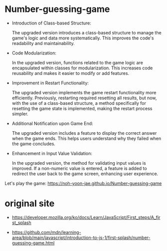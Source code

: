 # Number-guessing-game
+ Introduction of Class-based Structure:

  The upgraded version introduces a class-based structure to manage the game's logic and data more systematically. This improves the code's readability and maintainability.
+ Code Modularization:

  In the upgraded version, functions related to the game logic are encapsulated within classes for modularization. This increases code reusability and makes it easier to modify or add features.
+ Improvement in Restart Functionality:

  The upgraded version implements the game restart functionality more efficiently. Previously, restarting required resetting all results, but now, with the use of a class-based structure, a method specifically for resetting the game state is implemented, making the restart process simpler.
+ Additional Notification upon Game End:

  The upgraded version includes a feature to display the correct answer when the game ends. This helps users understand why they failed when the game concludes.
+ Enhancement in Input Value Validation:

  In the upgraded version, the method for validating input values is improved. If a non-numeric value is entered, a feature is added to redirect the user back to the game screen, enhancing user experience.

Let's play the game: https://noh-yoon-jae.github.io/Number-guessing-game
# original site
+ https://developer.mozilla.org/ko/docs/Learn/JavaScript/First_steps/A_first_splash

+ https://github.com/mdn/learning-area/blob/main/javascript/introduction-to-js-1/first-splash/number-guessing-game.html
